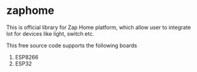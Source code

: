 # zaphome

This is official library for Zap Home platform, which allow user to integrate Iot for devices like light, switch etc.

This free source code supports the following boards

1. ESP8266
2. ESP32
